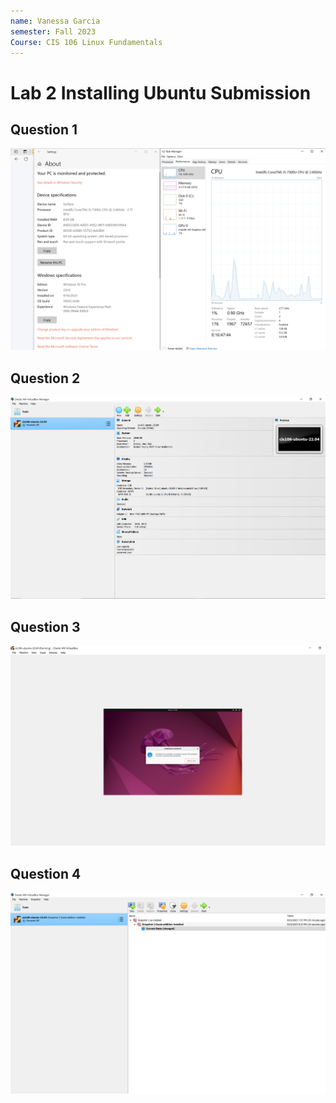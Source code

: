 ```yaml
---
name: Vanessa Garcia
semester: Fall 2023
Course: CIS 106 Linux Fundamentals
---
```


# Lab 2 Installing Ubuntu Submission

## Question 1
![Q_1](lab2_Q_1.png)

## Question 2
![Q_2](lab2_Q_2.png)

## Question 3
![Q_3](lab2_Q_3.PNG)

## Question 4
![Q_4](lab2_Q_4.png)
